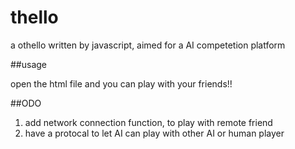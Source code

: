 thello
=======

a othello written by javascript, aimed for a AI competetion platform

##usage

open the html file and you can play with your friends!!

##ODO

1. add network connection function, to play with remote friend
2. have a protocal to let AI can play with other AI or human player

